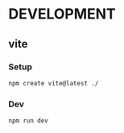 # DEVELOPMENT

## vite

### Setup

```sh
npm create vite@latest ./
```

### Dev

```sh
npm run dev
```
